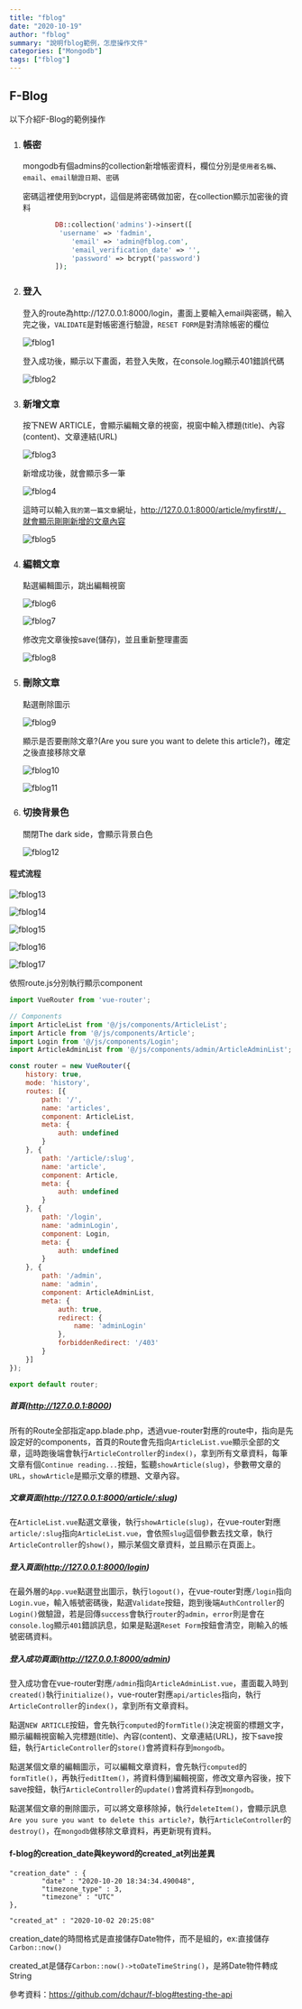 ```yaml
---
title: "fblog"
date: "2020-10-19"
author: "fblog"
summary: "說明fblog範例，怎麼操作文件"
categories: ["Mongodb"]
tags: ["fblog"]
---
```


## F-Blog

以下介紹F-Blog的範例操作

1. ### 帳密

   mongodb有個admins的collection新增帳密資料，欄位分別是`使用者名稱`、`email`、`email驗證日期`、`密碼`

   密碼這裡使用到bcrypt，這個是將密碼做加密，在collection顯示加密後的資料

   ```php
           DB::collection('admins')->insert([     
   			'username' => 'fadmin',
               'email' => 'admin@fblog.com',
               'email_verification_date' => '',
               'password' => bcrypt('password')
           ]);
   ```

2. ### 登入

   登入的route為http://127.0.0.1:8000/login，畫面上要輸入email與密碼，輸入完之後，`VALIDATE`是對帳密進行驗證，`RESET FORM`是對清除帳密的欄位

   ![fblog1](<https://raw.githubusercontent.com/coolgood88142/markdown_note/master/assets/images/fblog1.png>)

   登入成功後，顯示以下畫面，若登入失敗，在console.log顯示401錯誤代碼

   ![fblog2](<https://raw.githubusercontent.com/coolgood88142/markdown_note/master/assets/images/fblog2.png>)

3. ### 新增文章

   按下NEW ARTICLE，會顯示編輯文章的視窗，視窗中輸入標題(title)、內容(content)、文章連結(URL)

   ![fblog3](<https://raw.githubusercontent.com/coolgood88142/markdown_note/master/assets/images/fblog3.png>)

   新增成功後，就會顯示多一筆

   ![fblog4](<https://raw.githubusercontent.com/coolgood88142/markdown_note/master/assets/images/fblog4.png>)

   這時可以輸入`我的第一篇文章`網址，http://127.0.0.1:8000/article/myfirst#/，就會顯示剛剛新增的文章內容

   ![fblog5](<https://raw.githubusercontent.com/coolgood88142/markdown_note/master/assets/images/fblog5.png>)

4. ### 編輯文章

   點選編輯圖示，跳出編輯視窗

   ![fblog6](<https://raw.githubusercontent.com/coolgood88142/markdown_note/master/assets/images/fblog6.png>)

   ![fblog7](<https://raw.githubusercontent.com/coolgood88142/markdown_note/master/assets/images/fblog7.png>)

   修改完文章後按save(儲存)，並且重新整理畫面

   ![fblog8](<https://raw.githubusercontent.com/coolgood88142/markdown_note/master/assets/images/fblog8.png>)

5. ### 刪除文章

   點選刪除圖示

   ![fblog9](<https://raw.githubusercontent.com/coolgood88142/markdown_note/master/assets/images/fblog9.png>)

   顯示是否要刪除文章?(Are you sure you want to delete this article?)，確定之後直接移除文章

   ![fblog10](<https://raw.githubusercontent.com/coolgood88142/markdown_note/master/assets/images/fblog10.png>)

   ![fblog11](<https://raw.githubusercontent.com/coolgood88142/markdown_note/master/assets/images/fblog11.png>)

6. ### 切換背景色

   關閉The dark side，會顯示背景白色

   ![fblog12](<https://raw.githubusercontent.com/coolgood88142/markdown_note/master/assets/images/fblog12.png>)

#### 程式流程

![fblog13](<https://raw.githubusercontent.com/coolgood88142/markdown_note/master/assets/images/fblog13.png>)

![fblog14](<https://raw.githubusercontent.com/coolgood88142/markdown_note/master/assets/images/fblog14.png>)

![fblog15](<https://raw.githubusercontent.com/coolgood88142/markdown_note/master/assets/images/fblog15.png>)

![fblog16](<https://raw.githubusercontent.com/coolgood88142/markdown_note/master/assets/images/fblog16.png>)

![fblog17](<https://raw.githubusercontent.com/coolgood88142/markdown_note/master/assets/images/fblog17.png>)

依照route.js分別執行顯示component

```javascript
import VueRouter from 'vue-router';

// Components
import ArticleList from '@/js/components/ArticleList';
import Article from '@/js/components/Article';
import Login from '@/js/components/Login';
import ArticleAdminList from '@/js/components/admin/ArticleAdminList';

const router = new VueRouter({
    history: true,
    mode: 'history',
    routes: [{
        path: '/',
        name: 'articles',
        component: ArticleList,
        meta: {
            auth: undefined
        }
    }, {
        path: '/article/:slug',
        name: 'article',
        component: Article,
        meta: {
            auth: undefined
        }
    }, {
        path: '/login',
        name: 'adminLogin',
        component: Login,
        meta: {
            auth: undefined
        }
    }, {
        path: '/admin',
        name: 'admin',
        component: ArticleAdminList,
        meta: {
            auth: true,
            redirect: {
                name: 'adminLogin'
            },
            forbiddenRedirect: '/403'
        }
    }]
});

export default router;

```

##### 首頁(http://127.0.0.1:8000)

所有的Route全部指定app.blade.php，透過vue-router對應的route中，指向是先設定好的components，首頁的Route會先指向`ArticleList.vue`顯示全部的文章，這時跑後端會執行`ArticleController`的`index()`，拿到所有文章資料，每筆文章有個`Continue reading...`按鈕，監聽`showArticle(slug)`，參數帶文章的`URL`，`showArticle`是顯示文章的標題、文章內容。

##### 文章頁面(http://127.0.0.1:8000/article/:slug)

在`ArticleList.vue`點選文章後，執行`showArticle(slug)`，在vue-router對應`article/:slug`指向`ArticleList.vue`，會依照`slug`這個參數去找文章，執行`ArticleController`的`show()`，顯示某個文章資料，並且顯示在頁面上。

##### 登入頁面(http://127.0.0.1:8000/login)

在最外層的`App.vue`點選登出圖示，執行`logout()`，在vue-router對應`/login`指向`Login.vue`，輸入帳號密碼後，點選`Validate`按鈕，跑到後端`AuthController`的`Login()`做驗證，若是回傳`success`會執行`router`的`admin`，`error`則是會在`console.log`顯示`401`錯誤訊息，如果是點選`Reset Form`按鈕會清空，剛輸入的帳號密碼資料。

##### 登入成功頁面(http://127.0.0.1:8000/admin)

登入成功會在vue-router對應`/admin`指向`ArticleAdminList.vue`，畫面載入時到`created()`執行`initialize()`，vue-router對應`api/articles`指向，執行`ArticleController`的`index()`，拿到所有文章資料。

點選`NEW ARTICLE`按鈕，會先執行`computed`的`formTitle()`決定視窗的標題文字，顯示編輯視窗輸入完標題(title)、內容(content)、文章連結(URL)，按下save按鈕，執行`ArticleController`的`store()`會將資料存到`mongodb`。

點選某個文章的編輯圖示，可以編輯文章資料，會先執行`computed`的`formTitle()`，再執行`editItem()`，將資料傳到編輯視窗，修改文章內容後，按下save按鈕，執行`ArticleController`的`update()`會將資料存到`mongodb`。

點選某個文章的刪除圖示，可以將文章移除掉，執行`deleteItem()`，會顯示訊息`Are you sure you want to delete this article?`，執行`ArticleController`的`destroy()`，在`mongodb`做移除文章資料，再更新現有資料。

#### f-blog的creation_date與keyword的created_at列出差異

```
"creation_date" : {
        "date" : "2020-10-20 18:34:34.490048",
        "timezone_type" : 3,
        "timezone" : "UTC"
},

"created_at" : "2020-10-02 20:25:08"
```

creation_date的時間格式是直接儲存Date物件，而不是組的，ex:直接儲存`Carbon::now()`

created_at是儲存`Carbon::now()->toDateTimeString()`，是將Date物件轉成String

參考資料：https://github.com/dchaur/f-blog#testing-the-api